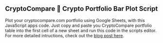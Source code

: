 ## CryptoCompare 🤑 Crypto Portfolio Bar Plot Script

Plot your cryptocompare.com portfolio using Google Sheets, with this JavaScript apps code. Just copy and paste you CryptoCompare portfolio table into the first cell of a new sheet and run this code in the scripts editor. For more detailed intructions, check out the [blog post here](https://medium.com/@agalea91/visualize-your-crypto-portfolio-eca2b240d9df).
